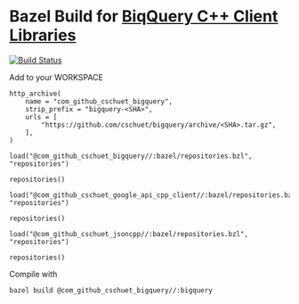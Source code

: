 # Bazel Build for [BiqQuery C++ Client Libraries](http://google.github.io/google-api-cpp-client/latest/available_service_apis.html)

[![Build Status](https://travis-ci.org/cschuet/bigquery.svg?branch=master)](https://travis-ci.org/cschuet/bigquery)

Add to your WORKSPACE

```
http_archive(
    name = "com_github_cschuet_bigquery",
    strip_prefix = "bigquery-<SHA>",
    urls = [
        "https://github.com/cschuet/bigquery/archive/<SHA>.tar.gz",
    ],
)

load("@com_github_cschuet_bigquery//:bazel/repositories.bzl", "repositories")

repositories()

load("@com_github_cschuet_google_api_cpp_client//:bazel/repositories.bzl", "repositories")

repositories()

load("@com_github_cschuet_jsoncpp//:bazel/repositories.bzl", "repositories")

repositories()
```

Compile with
```
bazel build @com_github_cschuet_bigquery//:bigquery
```


